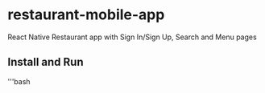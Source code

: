 # restaurant-mobile-app
React Native Restaurant app with Sign In/Sign Up, Search and Menu pages
## Install and Run
'''bash

